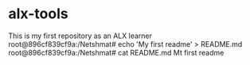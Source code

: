 # alx-tools
This is my first repository as an ALX learner
root@896cf839cf9a:/Netshmat# echo 'My first readme' > README.md
root@896cf839cf9a:/Netshmat# cat README.md
Mt first readme
